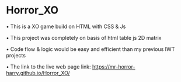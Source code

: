 # Horror_XO
• This is a XO game build on HTML with CSS & Js

• This project was completely on basis of html table js 2D matrix

• Code flow & logic would be easy and efficient than my previous IWT projects

• The link to the live web page link: https://mr-horror-harry.github.io/Horror_XO/
